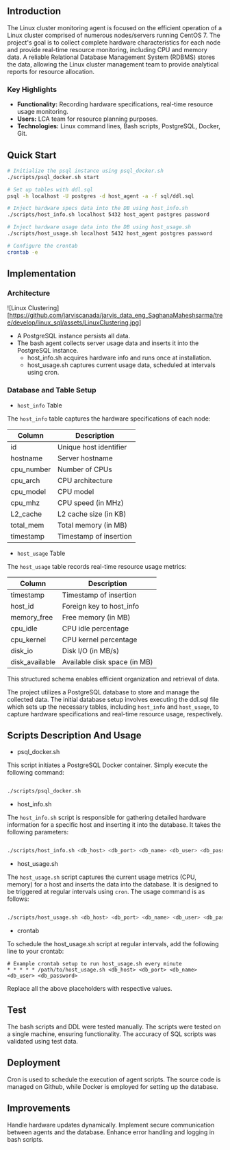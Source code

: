 ## Introduction
The Linux cluster monitoring agent is focused on the efficient operation of a Linux cluster comprised of numerous nodes/servers running CentOS 7. The project's goal is to collect complete hardware characteristics for each node and provide real-time resource monitoring, including CPU and memory data. A reliable Relational Database Management System (RDBMS) stores the data, allowing the Linux cluster management team to provide analytical reports for resource allocation.

### Key Highlights
- **Functionality:** Recording hardware specifications, real-time resource usage monitoring.
- **Users:** LCA team for resource planning purposes.
- **Technologies:** Linux command lines, Bash scripts, PostgreSQL, Docker, Git.

## Quick Start

```bash
# Initialize the psql instance using psql_docker.sh
./scripts/psql_docker.sh start

# Set up tables with ddl.sql
psql -h localhost -U postgres -d host_agent -a -f sql/ddl.sql

# Inject hardware specs data into the DB using host_info.sh
./scripts/host_info.sh localhost 5432 host_agent postgres password

# Inject hardware usage data into the DB using host_usage.sh
./scripts/host_usage.sh localhost 5432 host_agent postgres password

# Configure the crontab
crontab -e

```

## Implementation

### Architecture

![Linux Clustering][https://github.com/jarviscanada/jarvis_data_eng_SaghanaMaheshsarma/tree/develop/linux_sql/assets/LinuxClustering.jpg]
- A PostgreSQL instance persists all data.
- The bash agent collects server usage data and inserts it into the PostgreSQL instance.
  - host_info.sh acquires hardware info and runs once at installation.
  - host_usage.sh captures current usage data, scheduled at intervals using cron.

### Database and Table Setup

- `host_info` Table

The `host_info` table captures the hardware specifications of each node:

<table>
  <thead>
    <tr>
      <th>Column</th>
      <th>Description</th>
    </tr>
  </thead>
  <tbody>
    <tr>
      <td>id</td>
      <td>Unique host identifier</td>
    </tr>
    <tr>
      <td>hostname</td>
      <td>Server hostname</td>
    </tr>
    <tr>
      <td>cpu_number</td>
      <td>Number of CPUs</td>
    </tr>
    <tr>
      <td>cpu_arch</td>
      <td>CPU architecture</td>
    </tr>
    <tr>
      <td>cpu_model</td>
      <td>CPU model</td>
    </tr>
    <tr>
      <td>cpu_mhz</td>
      <td>CPU speed (in MHz)</td>
    </tr>
    <tr>
      <td>L2_cache</td>
      <td>L2 cache size (in KB)</td>
    </tr>
    <tr>
      <td>total_mem</td>
      <td>Total memory (in MB)</td>
    </tr>
    <tr>
      <td>timestamp</td>
      <td>Timestamp of insertion</td>
    </tr>
  </tbody>
</table>

- `host_usage` Table

The `host_usage` table records real-time resource usage metrics:

<table>
  <thead>
    <tr>
      <th>Column</th>
      <th>Description</th>
    </tr>
  </thead>
  <tbody>
    <tr>
      <td>timestamp</td>
      <td>Timestamp of insertion</td>
    </tr>
    <tr>
      <td>host_id</td>
      <td>Foreign key to host_info</td>
    </tr>
    <tr>
      <td>memory_free</td>
      <td>Free memory (in MB)</td>
    </tr>
    <tr>
      <td>cpu_idle</td>
      <td>CPU idle percentage</td>
    </tr>
    <tr>
      <td>cpu_kernel</td>
      <td>CPU kernel percentage</td>
    </tr>
    <tr>
      <td>disk_io</td>
      <td>Disk I/O (in MB/s)</td>
    </tr>
    <tr>
      <td>disk_available</td>
      <td>Available disk space (in MB)</td>
    </tr>
  </tbody>
</table>

This structured schema enables efficient organization and retrieval of data.

The project utilizes a PostgreSQL database to store and manage the collected data. The initial database setup involves executing the ddl.sql file which sets up the necessary tables, including `host_info` and `host_usage`, to capture hardware specifications and real-time resource usage, respectively.

## Scripts Description And Usage

- psql_docker.sh

This script initiates a PostgreSQL Docker container. Simply execute the following command:

```bash

./scripts/psql_docker.sh

```

- host_info.sh

The `host_info.sh` script is responsible for gathering detailed hardware information for a specific host and inserting it into the database. It takes the following parameters:

```bash

./scripts/host_info.sh <db_host> <db_port> <db_name> <db_user> <db_password>

```


- host_usage.sh

The `host_usage.sh` script captures the current usage metrics (CPU, memory) for a host and inserts the data into the database. It is designed to be triggered at regular intervals using `cron`. The usage command is as follows:

```bash

./scripts/host_usage.sh <db_host> <db_port> <db_name> <db_user> <db_password>

```
- crontab

To schedule the host_usage.sh script at regular intervals, add the following line to your crontab:

```
# Example crontab setup to run host_usage.sh every minute
* * * * * /path/to/host_usage.sh <db_host> <db_port> <db_name> <db_user> <db_password> 

```
Replace all the above placeholders with respective values.

## Test
The bash scripts and DDL were tested manually. The scripts were tested on a single machine, ensuring functionality. The accuracy of SQL scripts was validated using test data.

## Deployment
Cron is used to schedule the execution of agent scripts. The source code is managed on Github, while Docker is employed for setting up the database.

## Improvements
Handle hardware updates dynamically.
Implement secure communication between agents and the database.
Enhance error handling and logging in bash scripts.

